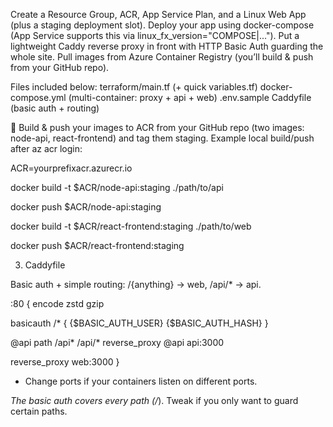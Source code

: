 Create a Resource Group, ACR, App Service Plan, and a Linux Web App (plus a staging deployment slot).
Deploy your app using docker-compose (App Service supports this via linux_fx_version="COMPOSE|...").
Put a lightweight Caddy reverse proxy in front with HTTP Basic Auth guarding the whole site.
Pull images from Azure Container Registry (you’ll build & push from your GitHub repo).

Files included below:
terraform/main.tf (+ quick variables.tf)
docker-compose.yml (multi-container: proxy + api + web)
.env.sample
Caddyfile (basic auth + routing)


📌 Build & push your images to ACR from your GitHub repo (two images: node-api, react-frontend) and tag them staging.
Example local build/push after az acr login:

ACR=yourprefixacr.azurecr.io

docker build -t $ACR/node-api:staging ./path/to/api

docker push $ACR/node-api:staging

docker build -t $ACR/react-frontend:staging ./path/to/web

docker push $ACR/react-frontend:staging


3) Caddyfile

Basic auth + simple routing: /{anything} -> web, /api/* -> api.

:80 {
  encode zstd gzip

  basicauth /* {
    {$BASIC_AUTH_USER} {$BASIC_AUTH_HASH}
  }

  @api path /api* /api/* 
  reverse_proxy @api api:3000

  reverse_proxy web:3000
}

* Change ports if your containers listen on different ports.

*The basic auth covers every path (/*). Tweak if you only want to guard certain paths.

